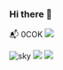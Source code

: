### Hi there 👋
:mailbox_with_mail: 0COK 
<a href="mailto:0COK.wlsgus1208@gmail.com">
   <img src="https://img.shields.io/badge/Gmail-d14836?style=flat-square&logo=Gmail&logoColor=white&link=0COK.wlsgus1208@gmail.com"/>
</a>


![sky](https://github.com/0COK/0COK/assets/157683507/3d8bf82c-69ce-4a4f-b058-16b3744053d0)
<img src="https://capsule-render.vercel.app/api?type=egg&color=99CCFF&height=150&section=footer&text=Hi%20good%20day&fontSize=30" />
<img src="https://capsule-render.vercel.app/api?type=wave&color=auto&height=300&section=header&text=capsule%20render&fontSize=90" />
